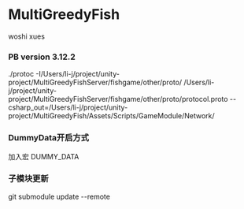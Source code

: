 # MultiGreedyFish
woshi xues


### PB version 3.12.2
./protoc -I/Users/li-j/project/unity-project/MultiGreedyFishServer/fishgame/other/proto/ /Users/li-j/project/unity-project/MultiGreedyFishServer/fishgame/other/proto/protocol.proto --csharp_out=/Users/li-j/project/unity-project/MultiGreedyFish/Assets/Scripts/GameModule/Network/

### DummyData开启方式
加入宏 DUMMY_DATA

### 子模块更新
git submodule update --remote
